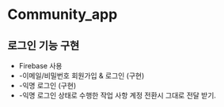 # Community_app

## 로그인 기능 구현
- Firebase 사용
- -이메일/비밀번호 회원가입 & 로그인 (구현)
- -익명 로그인 (구현)
- -익명 로그인 상태로 수행한 작업 사항 계정 전환시 그대로 전달 받기.

